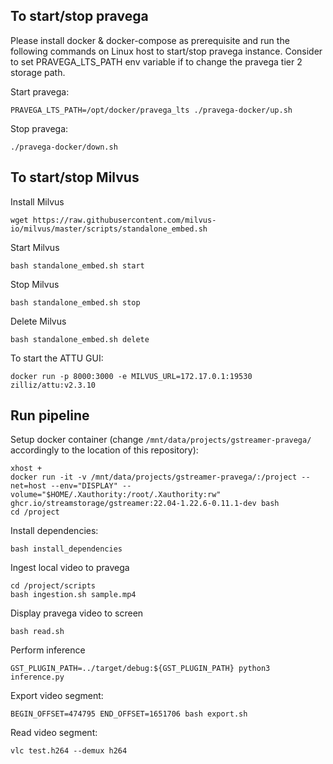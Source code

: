 ## To start/stop pravega

Please install docker & docker-compose as prerequisite and run the following commands on Linux host to start/stop pravega instance.
Consider to set PRAVEGA_LTS_PATH env variable if to change the pravega tier 2 storage path.

Start pravega:
```
PRAVEGA_LTS_PATH=/opt/docker/pravega_lts ./pravega-docker/up.sh
```

Stop pravega:
```
./pravega-docker/down.sh
```

## To start/stop Milvus

Install Milvus
```
wget https://raw.githubusercontent.com/milvus-io/milvus/master/scripts/standalone_embed.sh
```

Start Milvus
```
bash standalone_embed.sh start
```

Stop Milvus
```
bash standalone_embed.sh stop
```

Delete Milvus
```
bash standalone_embed.sh delete
```

To start the ATTU GUI:
```
docker run -p 8000:3000 -e MILVUS_URL=172.17.0.1:19530 zilliz/attu:v2.3.10
```

## Run pipeline
Setup docker container (change `/mnt/data/projects/gstreamer-pravega/` accordingly to the location of this repository):
```
xhost +
docker run -it -v /mnt/data/projects/gstreamer-pravega/:/project --net=host --env="DISPLAY" --volume="$HOME/.Xauthority:/root/.Xauthority:rw" ghcr.io/streamstorage/gstreamer:22.04-1.22.6-0.11.1-dev bash
cd /project
```

Install dependencies:
```
bash install_dependencies
```

Ingest local video to pravega
```
cd /project/scripts
bash ingestion.sh sample.mp4
```

Display pravega video to screen
```
bash read.sh
```

Perform inference
```
GST_PLUGIN_PATH=../target/debug:${GST_PLUGIN_PATH} python3 inference.py
```

Export video segment:
```
BEGIN_OFFSET=474795 END_OFFSET=1651706 bash export.sh
```

Read video segment:
```
vlc test.h264 --demux h264
```